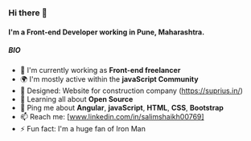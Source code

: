### Hi there 👋

#### I'm a Front-end Developer working in Pune, Maharashtra.

##### BIO

- 🏢 I'm currently working as **Front-end freelancer**
- 🌍 I'm mostly active within the **javaScript Community**
- 💅 Designed: Website for construction company (https://suprius.in/)
- 🌱 Learning all about **Open Source**
- 💬 Ping me about **Angular**, **javaScript**, **HTML**, **CSS**, **Bootstrap**
- 📫 Reach me: [www.linkedin.com/in/salimshaikh00769]
- ⚡️ Fun fact: I'm a huge fan of Iron Man
